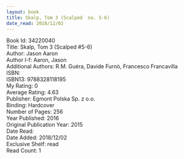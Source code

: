 ```yaml
---
layout: book
title: Skalp, Tom 3 (Scalped  no. 5-6)
date_read: 2018/12/02
---
```


Book Id: 34220040<br />
Title: Skalp, Tom 3 (Scalped #5-6)<br />
Author: Jason Aaron<br />
Author l-f: Aaron, Jason<br />
Additional Authors: R.M. Guéra, Davide Furnò, Francesco Francavilla<br />
ISBN: <br />
ISBN13: 9788328118195<br />
My Rating: 0<br />
Average Rating: 4.63<br />
Publisher: Egmont Polska Sp. z o.o. <br />
Binding: Hardcover<br />
Number of Pages: 256<br />
Year Published: 2016<br />
Original Publication Year: 2015<br />
Date Read: <br />
Date Added: 2018/12/02<br />
Exclusive Shelf: read<br />
Read Count: 1<br />

